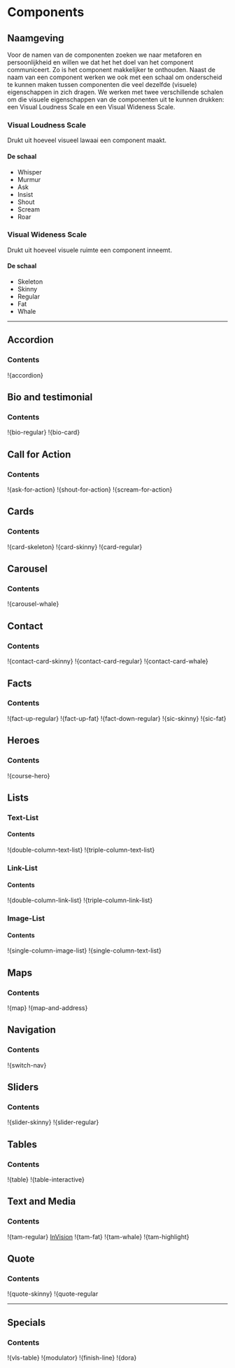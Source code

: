 # Components
## Naamgeving
Voor de namen van de componenten zoeken we naar metaforen en persoonlijkheid en willen we dat het het doel van het component communiceert. Zo is het component makkelijker te onthouden. 
Naast de naam van een component werken we ook met een schaal om  onderscheid te kunnen maken tussen componenten die veel dezelfde (visuele) eigenschappen in zich dragen.
We werken met twee verschillende schalen om die visuele eigenschappen van de componenten uit te kunnen drukken: een Visual Loudness Scale en een Visual Wideness Scale. 
### Visual Loudness Scale 
Drukt uit hoeveel visueel lawaai een component maakt. 
#### De schaal
- Whisper
- Murmur
- Ask
- Insist
- Shout
- Scream
- Roar
### Visual Wideness Scale
Drukt uit hoeveel visuele ruimte een component inneemt.
#### De schaal
- Skeleton
- Skinny
- Regular
- Fat
- Whale

---

## Accordion
### Contents
!{accordion}

## Bio and testimonial
### Contents
!{bio-regular}
!{bio-card}

## Call for Action
### Contents
!{ask-for-action}
!{shout-for-action}
!{scream-for-action}

## Cards
### Contents
!{card-skeleton}
!{card-skinny}
!{card-regular}

## Carousel
### Contents
!{carousel-whale}

## Contact
### Contents
!{contact-card-skinny}
!{contact-card-regular}
!{contact-card-whale}

## Facts
### Contents
!{fact-up-regular}
!{fact-up-fat}
!{fact-down-regular}
!{sic-skinny}
!{sic-fat}

## Heroes
### Contents
!{course-hero}

## Lists
### Text-List
#### Contents
!{double-column-text-list}
!{triple-column-text-list}

### Link-List
#### Contents
!{double-column-link-list}
!{triple-column-link-list}

### Image-List
#### Contents
!{single-column-image-list}
!{single-column-text-list}

## Maps
### Contents
!{map}
!{map-and-address}

## Navigation
### Contents
!{switch-nav}

## Sliders
### Contents
!{slider-skinny}
!{slider-regular}

## Tables
### Contents
!{table}
!{table-interactive}

## Text and Media
### Contents
!{tam-regular}
[InVision](https://invis.io/RDKNEZZB7QA#/301168870_--_C-_TAP_4-4_Alinea_-xl-)
!{tam-fat}
!{tam-whale}
!{tam-highlight}

## Quote
### Contents
!{quote-skinny}
!{quote-regular

---

## Specials
### Contents
!{vls-table}
!{modulator}
!{finish-line}
!{dora}
